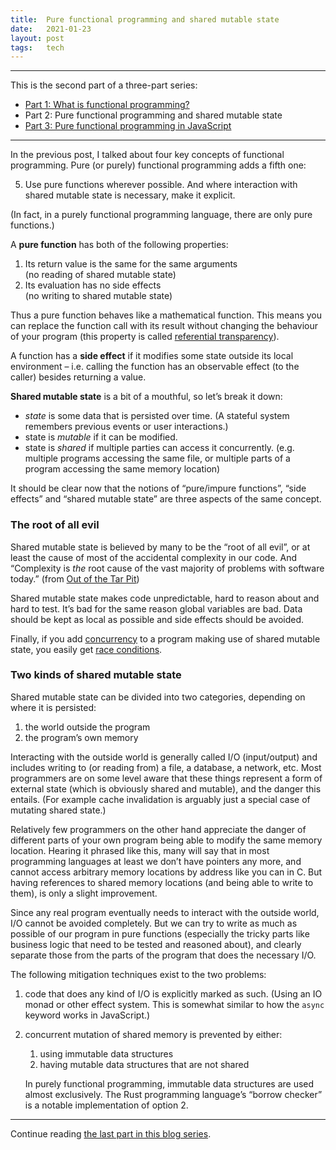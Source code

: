 ```yaml
---
title:  Pure functional programming and shared mutable state
date:   2021-01-23
layout: post
tags:   tech
---
```


---

This is the second part of a three-part series:

- [Part 1: What is functional programming?](/blog/2021/01/23/functional-programming.html)
- Part 2: Pure functional programming and shared mutable state
- [Part 3: Pure functional programming in JavaScript](/blog/2021/01/23/pure-functional-programming-in-javascript.html)

---

In the previous post, I talked about four key concepts of functional programming.
Pure (or purely) functional programming adds a fifth one:

5. Use pure functions wherever possible. And where interaction with shared mutable state is necessary, make it explicit.

(In fact, in a purely functional programming language, there are only pure functions.)

A **pure function** has both of the following properties:

1. Its return value is the same for the same arguments\
   (no reading of shared mutable state)
2. Its evaluation has no side effects\
   (no writing to shared mutable state)

Thus a pure function behaves like a mathematical function. This means you can replace the function call with its result without changing the behaviour of your program (this property is called [referential transparency](https://en.wikipedia.org/wiki/Referential_transparency)).

A function has a **side effect** if it modifies some state outside its local environment – i.e. calling the function has an observable effect (to the caller) besides returning a value.

**Shared mutable state** is a bit of a mouthful, so let’s break it down:

- _state_ is some data that is persisted over time. (A stateful system remembers previous events or user interactions.)
- state is _mutable_ if it can be modified.
- state is _shared_ if multiple parties can access it concurrently. (e.g. multiple programs accessing the same file, or multiple parts of a program accessing the same memory location)

It should be clear now that the notions of “pure/impure functions”, “side effects” and “shared mutable state” are three aspects of the same concept.


### The root of all evil

Shared mutable state is believed by many to be the “root of all evil”, or at least the cause of most of the accidental complexity in our code. And “Complexity is *the* root cause of the vast majority of problems with software today.” (from [Out of the Tar Pit](http://curtclifton.net/papers/MoseleyMarks06a.pdf))

Shared mutable state makes code unpredictable, hard to reason about and hard to test. It’s bad for the same reason global variables are bad. Data should be kept as local as possible and side effects should be avoided.

Finally, if you add [concurrency](https://en.wikipedia.org/wiki/Concurrent_computing) to a program making use of shared mutable state, you easily get [race conditions](https://en.wikipedia.org/wiki/Race_condition).


### Two kinds of shared mutable state

Shared mutable state can be divided into two categories, depending on where it is persisted:

1. the world outside the program
2. the program’s own memory

Interacting with the outside world is generally called I/O (input/output) and includes writing to (or reading from) a file, a database, a network, etc. Most programmers are on some level aware that these things represent a form of external state (which is obviously shared and mutable), and the danger this entails. (For example cache invalidation is arguably just a special case of mutating shared state.)

Relatively few programmers on the other hand appreciate the danger of different parts of your own program being able to modify the same memory location. Hearing it phrased like this, many will say that in most programming languages at least we don’t have pointers any more, and cannot access arbitrary memory locations by address like you can in C. But having references to shared memory locations (and being able to write to them), is only a slight improvement.

Since any real program eventually needs to interact with the outside world, I/O cannot be avoided completely. But we can try to write as much as possible of our program in pure functions (especially the tricky parts like business logic that need to be tested and reasoned about), and clearly separate those from the parts of the program that does the necessary I/O.

The following mitigation techniques exist to the two problems:

1. code that does any kind of I/O is explicitly marked as such. (Using an IO monad or other effect system. This is somewhat similar to how the `async` keyword works in JavaScript.)

2. concurrent mutation of shared memory is prevented by either:

    1. using immutable data structures
	  2. having mutable data structures that are not shared

    In purely functional programming, immutable data structures are used almost exclusively. The Rust programming language’s “borrow checker” is a notable implementation of option 2.

---

Continue reading [the last part in this blog series](/blog/2021/01/23/pure-functional-programming-in-javascript.html).
